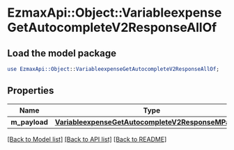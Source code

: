 # EzmaxApi::Object::VariableexpenseGetAutocompleteV2ResponseAllOf

## Load the model package
```perl
use EzmaxApi::Object::VariableexpenseGetAutocompleteV2ResponseAllOf;
```

## Properties
Name | Type | Description | Notes
------------ | ------------- | ------------- | -------------
**m_payload** | [**VariableexpenseGetAutocompleteV2ResponseMPayload**](VariableexpenseGetAutocompleteV2ResponseMPayload.md) |  | 

[[Back to Model list]](../README.md#documentation-for-models) [[Back to API list]](../README.md#documentation-for-api-endpoints) [[Back to README]](../README.md)


